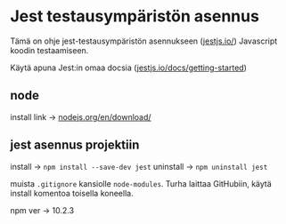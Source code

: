 # Jest testausympäristön asennus
Tämä on ohje jest-testausympäristön asennukseen ([jestjs.io/](https://jestjs.io/)) Javascript koodin testaamiseen.

Käytä apuna Jest:in omaa docsia ([jestjs.io/docs/getting-started](https://jestjs.io/docs/getting-started))


## node
install link -> [nodejs.org/en/download/](https://nodejs.org/en/download/)

## jest asennus projektiin
install -> `npm install --save-dev jest`
uninstall -> `npm uninstall jest`

muista `.gitignore` kansiolle `node-modules`. Turha laittaa GitHubiin, käytä install komentoa toisella koneella.


npm ver -> 10.2.3